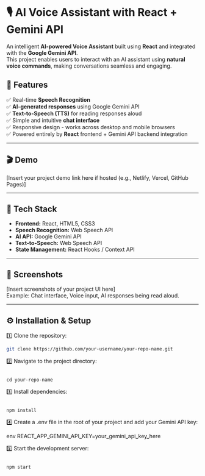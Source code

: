 # 🎙️ AI Voice Assistant with React + Gemini API

An intelligent **AI-powered Voice Assistant** built using **React** and integrated with the **Google Gemini API**.  
This project enables users to interact with an AI assistant using **natural voice commands**, making conversations seamless and engaging.

## 🌟 Features

✅ Real-time **Speech Recognition**  
✅ **AI-generated responses** using Google Gemini API  
✅ **Text-to-Speech (TTS)** for reading responses aloud  
✅ Simple and intuitive **chat interface**  
✅ Responsive design - works across desktop and mobile browsers  
✅ Powered entirely by **React** frontend + Gemini API backend integration  

---

## 🎬 Demo

[Insert your project demo link here if hosted (e.g., Netlify, Vercel, GitHub Pages)]

---

## 🚀 Tech Stack

- **Frontend:** React, HTML5, CSS3
- **Speech Recognition:** Web Speech API
- **AI API:** Google Gemini API
- **Text-to-Speech:** Web Speech API
- **State Management:** React Hooks / Context API

---

## 📸 Screenshots

[Insert screenshots of your project UI here]  
Example: Chat interface, Voice input, AI responses being read aloud.

---

## ⚙️ Installation & Setup

1️⃣ Clone the repository:

```bash
git clone https://github.com/your-username/your-repo-name.git
```
2️⃣ Navigate to the project directory:

```

cd your-repo-name
```
3️⃣ Install dependencies:

```

npm install
```
4️⃣ Create a .env file in the root of your project and add your Gemini API key:

env
REACT_APP_GEMINI_API_KEY=your_gemini_api_key_here


5️⃣ Start the development server:

```

npm start
```

